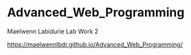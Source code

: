 # Advanced_Web_Programming

Maelwenn Labidurie
Lab Work 2

https://maelwennlbdr.github.io/Advanced_Web_Programming/
